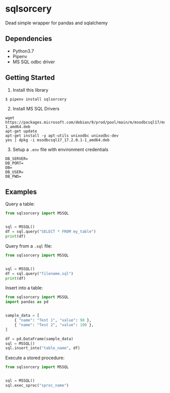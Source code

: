 # sqlsorcery
Dead simple wrapper for pandas and sqlalchemy

## Dependencies

* Python3.7
* Pipenv
* MS SQL odbc driver

## Getting Started

1. Install this library

```
$ pipenv install sqlsorcery
```

2. Install MS SQL Drivers

```
wget https://packages.microsoft.com/debian/9/prod/pool/main/m/msodbcsql17/msodbcsql17_17.2.0.1-1_amd64.deb 
apt-get update
apt-get install -y apt-utils unixodbc unixodbc-dev
yes | dpkg -i msodbcsql17_17.2.0.1-1_amd64.deb
```

3. Setup a `.env` file with environment credentials

```
DB_SERVER=
DB_PORT=
DB=
DB_USER=
DB_PWD=
```

## Examples

Query a table:

```python
from sqlsorcery import MSSQL


sql = MSSQL()
df = sql.query("SELECT * FROM my_table")
print(df)
```

Query from a `.sql` file:

```python
from sqlsorcery import MSSQL


sql = MSSQL()
df = sql.query("filename.sql")
print(df)
```


Insert into a table:

```python
from sqlsorcery import MSSQL
import pandas as pd


sample_data = [
    { "name": "Test 1", "value": 98 },
    { "name": "Test 2", "value": 100 },
]

df = pd.DataFrame(sample_data)
sql = MSSQL()
sql.insert_into("table_name", df) 
```

Execute a stored procedure:

```python
from sqlsorcery import MSSQL


sql = MSSQL()
sql.exec_sproc("sproc_name")
```

